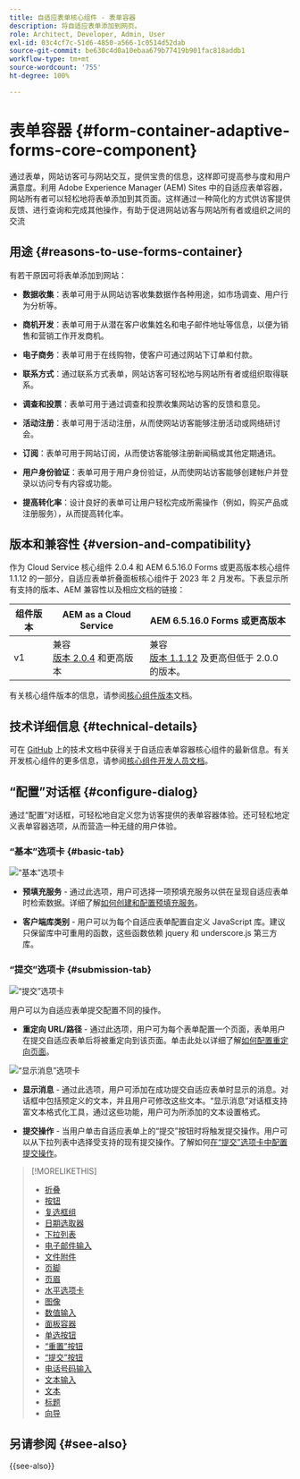 ```yaml
---
title: 自适应表单核心组件 - 表单容器
description: 将自适应表单添加到网页。
role: Architect, Developer, Admin, User
exl-id: 03c4cf7c-51d6-4850-a566-1c0514d52dab
source-git-commit: be630c4d0a10ebaa679b77419b901fac818addb1
workflow-type: tm+mt
source-wordcount: '755'
ht-degree: 100%

---
```


# 表单容器 {#form-container-adaptive-forms-core-component}

通过表单，网站访客可与网站交互，提供宝贵的信息，这样即可提高参与度和用户满意度。利用 Adobe Experience Manager (AEM) Sites 中的自适应表单容器，网站所有者可以轻松地将表单添加到其页面。这样通过一种简化的方式供访客提供反馈、进行查询和完成其他操作，有助于促进网站访客与网站所有者或组织之间的交流

## 用途 {#reasons-to-use-forms-container}

有若干原因可将表单添加到网站：

* **数据收集**：表单可用于从网站访客收集数据作各种用途，如市场调查、用户行为分析等。

* **商机开发**：表单可用于从潜在客户收集姓名和电子邮件地址等信息，以便为销售和营销工作开发商机。

* **电子商务**：表单可用于在线购物，使客户可通过网站下订单和付款。

* **联系方式**：通过联系方式表单，网站访客可轻松地与网站所有者或组织取得联系。

* **调查和投票**：表单可用于通过调查和投票收集网站访客的反馈和意见。

* **活动注册**：表单可用于活动注册，从而使网站访客能够注册活动或网络研讨会。

* **订阅**：表单可用于网站订阅，从而使访客能够注册新闻稿或其他定期通讯。

* **用户身份验证**：表单可用于用户身份验证，从而使网站访客能够创建帐户并登录以访问专有内容或功能。

* **提高转化率**：设计良好的表单可让用户轻松完成所需操作（例如，购买产品或注册服务），从而提高转化率。


## 版本和兼容性 {#version-and-compatibility}

作为 Cloud Service 核心组件 2.0.4 和 AEM 6.5.16.0 Forms 或更高版本核心组件 1.1.12 的一部分，自适应表单折叠面板核心组件于 2023 年 2 月发布。下表显示所有支持的版本、AEM 兼容性以及相应文档的链接：

| 组件版本 | AEM as a Cloud Service | AEM 6.5.16.0 Forms 或更高版本 |
|---|---|---|
| v1 | 兼容<br>[版本 2.0.4](/help/adaptive-forms/version.md) 和更高版本 | 兼容<br>[版本 1.1.12](/help/adaptive-forms/version.md) 及更高但低于 2.0.0 的版本。 |

有关核心组件版本的信息，请参阅[核心组件版本](/help/adaptive-forms/version.md)文档。
<!-- ## Sample Component Output {#sample-component-output}

To experience the Accordion Component as well as see examples of its configuration options as well as HTML and JSON output, visit the [Component Library](https://adobe.com/go/aem_cmp_library_accordion). -->

## 技术详细信息 {#technical-details}

可在 [GitHub](https://github.com/adobe/aem-core-forms-components/tree/master/ui.af.apps/src/main/content/jcr_root/apps/core/fd/components/form/container/v1/container) 上的技术文档中获得关于自适应表单容器核心组件的最新信息。有关开发核心组件的更多信息，请参阅[核心组件开发人员文档](/help/developing/overview.md)。

## “配置”对话框 {#configure-dialog}

通过“配置”对话框，可轻松地自定义您为访客提供的表单容器体验。还可轻松地定义表单容器选项，从而营造一种无缝的用户体验。

### “基本”选项卡 {#basic-tab}

![“基本”选项卡](/help/adaptive-forms/assets/formcontainer_basictab.png)

* **预填充服务** - 通过此选项，用户可选择一项预填充服务以供在呈现自适应表单时检索数据。详细了解[如何创建和配置预填充服务](https://experienceleague.adobe.com/docs/experience-manager-cloud-service/content/forms/create-an-adaptive-form/prepopulate-adaptive-form-fields.html?lang=zh-Hans#aem-forms-custom-prefill-service)。

* **客户端库类别** - 用户可以为每个自适应表单配置自定义 JavaScript 库。建议只保留库中可重用的函数，这些函数依赖 jquery 和 underscore.js 第三方库。

### “提交”选项卡 {#submission-tab}

![“提交”选项卡](/help/adaptive-forms/assets/formcontainer_submissiontab.png)

用户可以为自适应表单提交配置不同的操作。

* **重定向 URL/路径** - 通过此选项，用户可为每个表单配置一个页面，表单用户在提交自适应表单后将被重定向到该页面。单击此处以详细了解[如何配置重定向页面](https://experienceleague.adobe.com/docs/experience-manager-cloud-service/content/forms/create-an-adaptive-form/configure-submit-actions-and-metadata-submission/configuring-redirect-page.html)。

![“显示消息”选项卡](/help/adaptive-forms/assets/formconatiner_showmessage.png)

* **显示消息** - 通过此选项，用户可添加在成功提交自适应表单时显示的消息。对话框中包括预定义的文本，并且用户可修改这些文本。“显示消息”对话框支持富文本格式化工具，通过这些功能，用户可为所添加的文本设置格式。

* **提交操作** - 当用户单击自适应表单上的“提交”按钮时将触发提交操作。用户可以从下拉列表中选择受支持的现有提交操作。了解如何[在“提交”选项卡中配置提交操作](https://experienceleague.adobe.com/docs/experience-manager-cloud-service/content/forms/create-an-adaptive-form/configure-submit-actions-and-metadata-submission/configuring-submit-actions.html#supporting-custom-functions-in-validation-expressions-br)。

<!--

## Related article {#related-article}

* [Create a standalone Adaptive Form](https://experienceleague.adobe.com/docs/experience-manager-cloud-service/content/forms/adaptive-forms-authoring/authoring-adaptive-forms-core-components/create-an-adaptive-form-on-forms-cs/creating-adaptive-form-core-components.html)

-->


>[!MORELIKETHIS]
>
>* [折叠](/help/adaptive-forms/components/accordion.md)
>* [按钮](/help/adaptive-forms/components/button.md)
>* [复选框组](/help/adaptive-forms/components/checkbox-group.md)
>* [日期选取器](/help/adaptive-forms/components/date-picker.md)
>* [下拉列表](/help/adaptive-forms/components/drop-down.md)
>* [电子邮件输入](/help/adaptive-forms/components/email-input.md)
>* [文件附件](/help/adaptive-forms/components/file-attachment.md)
>* [页脚](/help/adaptive-forms/components/footer.md)
>* [页眉](/help/adaptive-forms/components/header.md)
>* [水平选项卡](/help/adaptive-forms/components/horizontal-tabs.md)
>* [图像](/help/adaptive-forms/components/image.md)
>* [数值输入](/help/adaptive-forms/components/number-input.md)
>* [面板容器](/help/adaptive-forms/components/panel-container.md)
>* [单选按钮](/help/adaptive-forms/components/radio-button.md)
>* [“重置”按钮](/help/adaptive-forms/components/reset-button.md)
>* [“提交”按钮](/help/adaptive-forms/components/submit-button.md)
>* [电话号码输入](/help/adaptive-forms/components/telephone-input.md)
>* [文本输入](/help/adaptive-forms/components/text-input.md)
>* [文本](/help/adaptive-forms/components/text.md)
>* [标题](/help/adaptive-forms/components/title.md)
>* [向导](/help/adaptive-forms/components/wizard.md)


## 另请参阅 {#see-also}

{{see-also}}
